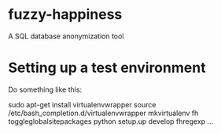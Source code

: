 fuzzy-happiness
===============

A SQL database anonymization tool

Setting up a test environment
=============================

Do something like this:

  sudo apt-get install virtualenvwrapper
  source /etc/bash_completion.d/virtualenvwrapper
  mkvirtualenv fh
  toggleglobalsitepackages
  python setup.up develop
  fhregexp ...